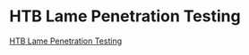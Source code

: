 # HTB Lame Penetration Testing
[HTB Lame Penetration Testing](https://aiwithcloud.com/2022/09/19/htb_lame_penetration_testing/)